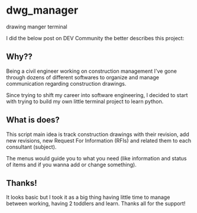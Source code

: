 # dwg_manager
drawing manger terminal

I did the below post on DEV Community the better describes this project:
## Why??

Being a civil engineer working on construction management I've gone through dozens of different softwares to organize and manage communication regarding construction drawings. 

Since trying to shift my career into software engineering, I decided to start with trying to build my own little terminal project to learn python. 

## What is does?
This script main idea is track construction drawings with their revision, add new revisions, new Request For Information (RFIs) and related them to each consultant (subject). 

The menus would guide you to what you need (like information and status of items and if you wanna add or change something).

## Thanks!
It looks basic but I took it as a big thing having little time to manage between working, having 2 toddlers and learn. Thanks all for the support!
